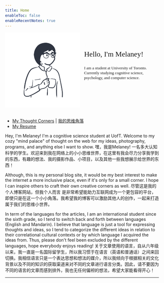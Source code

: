 ```yaml
---
title: Home
enableToc: false
enableRecentNotes: true
---
```


<div style="-webkit-column-count: 2; -moz-column-count: 2; column-count: 2; -webkit-column-rule: 0px dotted #e0e0e0; -moz-column-rule: 0px dotted #e0e0e0; column-rule: 0px dotted #e0e0e0;">
<img src="https://raw.githubusercontent.com/mel10c/image/main/obsidian/peep.png" width=calc(100%*0.15)*/>
 <br>  <br>  <br>  <br>  <p style="font-size: x-large; color:var(--secondary); font-family:'fira code'">Hello, I'm Melaney!</p> <p style="font-size: small; color:var(--primary); font-family:'fira code'"> I am a student at University of Toronto. Currently studying cognitive science, psychology, and computer science.</p>
</div>


- [My Thought Corners](/tags/English) | [我的思维角落](/tags/中文)
- [My Resume](https://github.com/mel10c/mel.zhu/blob/hugo/content/documents/Resume.pdf)

Hey, I'm Melaney! I'm a cognitive science student at UofT. Welcome to my cozy "mind palace" of thought on the web for my ideas, photography, programs, and anything else I want to show.  嘿，我是Melaney! 一名多大认知科学的学生。欢迎来到我在网络上的小小思维世界，在这里有我会尽力分享我学到的东西，有趣的想法、我的摄影作品、小项目，以及其他一些我想展示给世界的东西！

Although, this is my personal blog site, it would be my best interest to make the internet a more inclusive place, even if it's only for a small corner. I hope I can inspire others to craft their own creative corners as well. 尽管这是我的个人博客网站，但我个人而言 是非常希望能助力互联网成为一个更包容的平台，即使只是在这一个小小角落。我希望我的博客可以激励其他人的创作，一起来打造属于我们的思维小世界。

In term of the languages for the articles, I am an international student since the sixth grade, so I tend to switch back and forth between languages (English and Mandarin). I believe that language is just a tool for expressing thoughts and ideas, so I tend to categorize the different ideas in relation to their correlational cultural contexts or by which language I acquired the ideas from. Thus, please don't feel been excluded by the different languages, hope everybody enjoys reading! 关于文章使用的语言，自从六年级以来，我一直是一名国际留学生，所以我习惯于在语言（英语和普通话）之间来回切换。我相信语言只是一个表达思想和想法的媒介，所以我倾向于根据相关的文化背景以及不同的知识的获取渠道来对不同的文章进行语言分类。因此，请不要因为不同的语言的文章而感到排外，我也无任何偏袒的想法，希望大家能看得开心！

---


